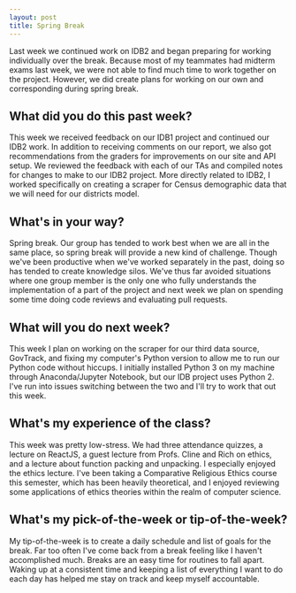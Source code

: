 ```yaml
---
layout: post
title: Spring Break
---
```


Last week we continued work on IDB2 and began preparing for working individually over the break. Because most of my teammates had midterm exams last week, we were not able to find much time to work together on the project. However, we did create plans for working on our own and corresponding during spring break.

## What did you do this past week?
This week we received feedback on our IDB1 project and continued our IDB2 work. In addition to receiving comments on our report, we also got recommendations from the graders for improvements on our site and API setup. We reviewed the feedback with each of our TAs and compiled notes for changes to make to our IDB2 project. More directly related to IDB2, I worked specifically on creating a scraper for Census demographic data that we will need for our districts model.

## What's in your way?
Spring break. Our group has tended to work best when we are all in the same place, so spring break will provide a new kind of challenge. Though we've been productive when we've worked separately in the past, doing so has tended to create knowledge silos. We've thus far avoided situations where one group member is the only one who fully understands the implementation of a part of the project and next week we plan on spending some time doing code reviews and evaluating pull requests.

## What will you do next week?
This week I plan on working on the scraper for our third data source, GovTrack, and fixing my computer's Python version to allow me to run our Python code without hiccups. I initially installed Python 3 on my machine through Anaconda/Jupyter Notebook, but our IDB project uses Python 2. I've run into issues switching between the two and I'll try to work that out this week.

## What's my experience of the class?
This week was pretty low-stress. We had three attendance quizzes, a lecture on ReactJS, a guest lecture from Profs. Cline and Rich on ethics, and a lecture about function packing and unpacking. I especially enjoyed the ethics lecture. I've been taking a Comparative Religious Ethics course this semester, which has been heavily theoretical, and I enjoyed reviewing some applications of ethics theories within the realm of computer science.

## What's my pick-of-the-week or tip-of-the-week?
My tip-of-the-week is to create a daily schedule and list of goals for the break. Far too often I've come back from a break feeling like I haven't accomplished much. Breaks are an easy time for routines to fall apart. Waking up at a consistent time and keeping a list of everything I want to do each day has helped me stay on track and keep myself accountable.
